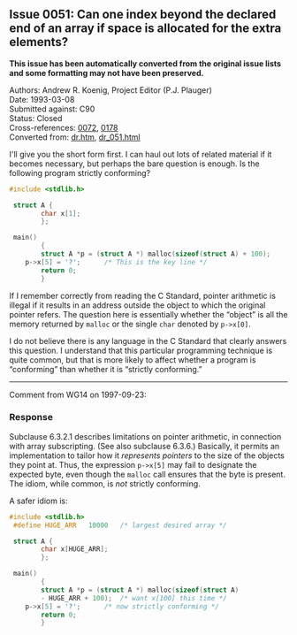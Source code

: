 ## Issue 0051: Can one index beyond the declared end of an array if space is allocated for the extra elements?

**This issue has been automatically converted from the original issue lists and some formatting may not have been preserved.**

Authors: Andrew R. Koenig, Project Editor (P.J. Plauger)  
Date: 1993-03-08  
Submitted against: C90  
Status: Closed  
Cross-references: [0072](issue0072.md), [0178](issue0178.md)  
Converted from: [dr.htm](https://www.open-std.org/jtc1/sc22/wg14/www/docs/dr.htm), [dr_051.html](https://www.open-std.org/jtc1/sc22/wg14/www/docs/dr_051.html)

I'll give you the short form first. I can haul out lots of related material if
it becomes necessary, but perhaps the bare question is enough. Is the following
program strictly conforming?

```c
#include <stdlib.h>

 struct A {
        char x[1];
        };

 main()
        {
        struct A *p = (struct A *) malloc(sizeof(struct A) + 100);
 	p->x[5] = '?';		/* This is the key line */
        return 0;
        }
```

If I remember correctly from reading the C Standard, pointer arithmetic is
illegal if it results in an address outside the object to which the original
pointer refers. The question here is essentially whether the “object” is all the
memory returned by `malloc` or the single `char` denoted by `p->x[0]`.

I do not believe there is any language in the C Standard that clearly answers
this question. I understand that this particular programming technique is quite
common, but that is more likely to affect whether a program is “conforming” than
whether it is “strictly conforming.”

---

Comment from WG14 on 1997-09-23:

### Response

Subclause 6.3.2.1 describes limitations on pointer arithmetic, in connection
with array subscripting. (See also subclause 6.3.6.) Basically, it permits an
implementation to tailor how it *represents pointers* to the size of the objects
they point at. Thus, the expression `p->x[5]` may fail to designate the expected
byte, even though the `malloc` call ensures that the byte is present. The idiom,
while common, is *not* strictly conforming.

A safer idiom is:

```c
#include <stdlib.h>
 #define HUGE_ARR	10000	/* largest desired array */

 struct A {
        char x[HUGE_ARR];
        };

 main()
        {
        struct A *p = (struct A *) malloc(sizeof(struct A)
 		- HUGE_ARR + 100);	/* want x[100] this time */
 	p->x[5] = '?';		/* now strictly conforming */
        return 0;
        }
```
